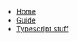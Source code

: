 <!-- docs/_sidebar.md -->

* [Home](/)
* [Guide](guide.md)
* [Typescript stuff](tsdocs/index.html ':ignore')
